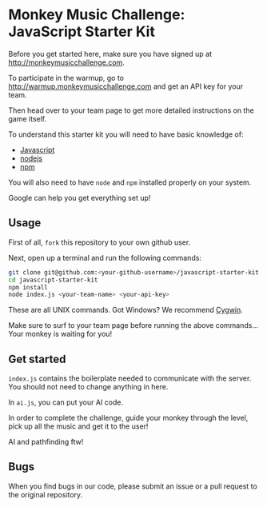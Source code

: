 # Monkey Music Challenge: JavaScript Starter Kit

Before you get started here, make sure you have signed up at http://monkeymusicchallenge.com.

To participate in the warmup, go to http://warmup.monkeymusicchallenge.com and get an API key for your team.

Then head over to your team page to get more detailed instructions on the game itself.

To understand this starter kit you will need to have basic knowledge of:

* [Javascript](https://developer.mozilla.org/en-US/docs/Web/JavaScript)
* [nodejs](http://nodejs.org/)
* [npm](https://www.npmjs.org/)

You will also need to have `node` and `npm` installed properly on your system.

Google can help you get everything set up!

## Usage

First of all, `fork` this repository to your own github user.

Next, open up a terminal and run the following commands:

```bash
git clone git@github.com:<your-github-username>/javascript-starter-kit.git
cd javascript-starter-kit
npm install
node index.js <your-team-name> <your-api-key>
```

These are all UNIX commands. Got Windows? We recommend [Cygwin](https://www.cygwin.com/).

Make sure to surf to your team page before running the above commands... Your monkey is waiting for you!

## Get started

`index.js` contains the boilerplate needed to communicate with the server. You should not need to change anything in here.

In `ai.js`, you can put your AI code.

In order to complete the challenge, guide your monkey through the level, pick up all the music and get it to the user!

AI and pathfinding ftw!

## Bugs

When you find bugs in our code, please submit an issue or a pull request to the original repository.
